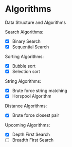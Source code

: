 # Algorithms
Data Structure and Algorithms

Search Algorithms:
- [x] Binary Search
- [x] Sequential Search

Sorting Algorithms:
- [x] Bubble sort
- [x] Selection sort

String Algorithms:
- [x] Brute force string matching
- [x] Horspool Algorithm

Distance Algorithms:
- [x] Brute force closest pair

Upcoming Algorithms:
- [x] Depth First Search
- [ ] Breadth First Search
